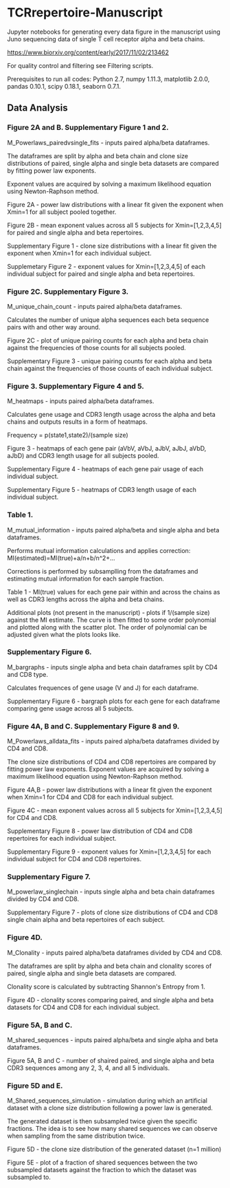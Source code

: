 # TCRrepertoire-Manuscript
Jupyter notebooks for generating every data figure in the manuscript using Juno sequencing data of single T cell receptor alpha and beta chains. 

https://www.biorxiv.org/content/early/2017/11/02/213462

For quality control and filtering see Filtering scripts.

Prerequisites to run all codes:
Python 2.7,
numpy 1.11.3,
matplotlib 2.0.0,
pandas 0.10.1,
scipy 0.18.1,
seaborn 0.7.1.


## Data Analysis

### Figure 2A and B. Supplementary Figure 1 and 2.
M_Powerlaws_pairedvsingle_fits - inputs paired alpha/beta dataframes.

The dataframes are split by alpha and beta chain and clone size distributions of paired, single alpha and single beta datasets are compared by fitting power law exponents.

Exponent values are acquired by solving a maximum likelihood equation using Newton-Raphson method.

Figure 2A - power law distributions with a linear fit given the exponent when Xmin=1 for all subject pooled together.

Figure 2B - mean exponent values across all 5 subjects for Xmin=[1,2,3,4,5] for paired and single alpha and beta repertoires.

Supplementary Figure 1 - clone size distributions with a linear fit given the exponent when Xmin=1 for each individual subject.

Supplemetary Figure 2 - exponent values for Xmin=[1,2,3,4,5] of each individual subject for paired and single alpha and beta repertoires.

### Figure 2C. Supplementary Figure 3.
M_unique_chain_count - inputs paired alpha/beta dataframes.

Calculates the number of unique alpha sequences each beta sequence pairs with and other way around.

Figure 2C - plot of unique pairing counts for each alpha and beta chain against the frequencies of those counts for all subjects pooled.

Supplementary Figure 3 - unique pairing counts for each alpha and beta chain against the frequencies of those counts of each individual subject.

### Figure 3. Supplementary Figure 4 and 5.
M_heatmaps - inputs paired alpha/beta dataframes.

Calculates gene usage and CDR3 length usage across the alpha and beta chains and outputs results in a form of heatmaps.

Frequency = p(state1,state2)/(sample size)

Figure 3 - heatmaps of each gene pair (aVbV, aVbJ, aJbV, aJbJ, aVbD, aJbD) and CDR3 length usage for all subjects pooled.

Supplementary Figure 4 - heatmaps of each gene pair usage of each individual subject.

Supplementary Figure 5 - heatmaps of CDR3 length usage of each individual subject.

### Table 1.
M_mutual_information - inputs paired alpha/beta and single alpha and beta dataframes.

Performs mutual information calculations and applies correction: MI(estimated)=MI(true)+a/n+b/n^2+...

Corrections is performed by subsamplling from the dataframes and estimating mutual information for each sample fraction.

Table 1 - MI(true) values for each gene pair within and across the chains as well as CDR3 lengths across the alpha and beta chains.

Additional plots (not present in the manuscript) - plots if 1/(sample size) against the MI estimate. The curve is then fitted to some order polynomial and plotted along with the scatter plot. The order of polynomial can be adjusted given what the plots looks like.

### Supplementary Figure 6.
M_bargraphs - inputs single alpha and beta chain dataframes split by CD4 and CD8 type.

Calculates frequences of gene usage (V and J) for each dataframe.

Supplementary Figure 6 - bargraph plots for each gene for each dataframe comparing gene usage across all 5 subjects.

### Figure 4A, B and C. Supplementary Figure 8 and 9.
M_Powerlaws_alldata_fits - inputs paired alpha/beta dataframes divided by CD4 and CD8.

The clone size distributions of CD4 and CD8 repertoires are compared by fitting power law exponents. Exponent values are acquired by solving a maximum likelihood equation using Newton-Raphson method.

Figure 4A,B - power law distributions with a linear fit given the exponent when Xmin=1 for CD4 and CD8 for each individual subject.

Figure 4C - mean exponent values across all 5 subjects for Xmin=[1,2,3,4,5] for CD4 and CD8.

Supplementary Figure 8 - power law distribution of CD4 and CD8 repertoires for each individual subject.

Supplementary Figure 9 - exponent values for Xmin=[1,2,3,4,5] for each individual subject for CD4 and CD8 repertoires.

### Supplementary Figure 7.
M_powerlaw_singlechain - inputs single alpha and beta chain dataframes divided by CD4 and CD8.

Supplementary Figure 7 - plots of clone size distributions of CD4 and CD8 single chain alpha and beta repertoires of each subject.

### Figure 4D.
M_Clonality - inputs paired alpha/beta dataframes divided by CD4 and CD8.

The dataframes are split by alpha and beta chain and clonality scores of paired, single alpha and single beta datasets are compared.

Clonality score is calculated by subtracting Shannon's Entropy from 1.

Figure 4D - clonality scores comparing paired, and single alpha and beta datasets for CD4 and CD8 for each individual subject.

### Figure 5A, B and C.
M_shared_sequences - inputs paired alpha/beta and single alpha and beta dataframes.

Figure 5A, B and C - number of shaired paired, and single alpha and beta CDR3 sequences among any 2, 3, 4, and all 5 individuals.

### Figure 5D and E.
M_Shared_sequences_simulation - simulation during which an artificial dataset with a clone size distribution following a power law is generated.

The generated dataset is then subsampled twice given the specific fractions. The idea is to see how many shared sequences we can observe when sampling from the same distribution twice.

Figure 5D - the clone size distribution of the generated dataset (n=1 million)

Figure 5E - plot of a fraction of shared sequences between the two subsampled datasets against the fraction to which the dataset was subsampled to.
